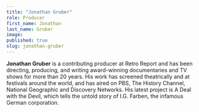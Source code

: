 ```yaml
---
title: "Jonathan Gruber"
role: Producer
first_name: Jonathan
last_name: Gruber
image:
published: true
slug: jonathan-gruber
---
```


**Jonathan Gruber** is a contributing producer at Retro Report and has been directing, producing, and writing award-winning documentaries and TV shows for more than 20 years. His work has screened theatrically and at festivals around the world, and has aired on PBS, The History Channel, National Geographic and Discovery Networks. His latest project is A Deal with the Devil, which tells the untold story of I.G. Farben, the infamous German corporation.

